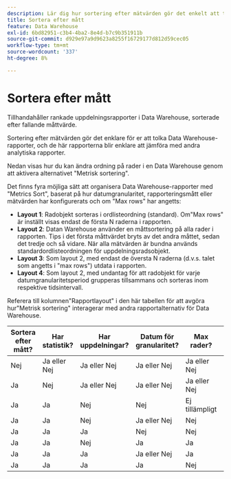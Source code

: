 ```yaml
---
description: Lär dig hur sortering efter mätvärden gör det enkelt att tolka och jämföra Data Warehouse med andra analysvyer för uppdelningsrapporter.
title: Sortera efter mått
feature: Data Warehouse
exl-id: 6bd82951-c3b4-4ba2-8e4d-b7c9b351911b
source-git-commit: d929e97a9d9623a8255f16729177d812d59cec05
workflow-type: tm+mt
source-wordcount: '337'
ht-degree: 8%

---
```


# Sortera efter mått

Tillhandahåller rankade uppdelningsrapporter i Data Warehouse, sorterade efter fallande måttvärde.

Sortering efter mätvärden gör det enklare för er att tolka Data Warehouse-rapporter, och de här rapporterna blir enklare att jämföra med andra analytiska rapporter.

Nedan visas hur du kan ändra ordning på rader i en Data Warehouse genom att aktivera alternativet &quot;Metrisk sortering&quot;.

Det finns fyra möjliga sätt att organisera Data Warehouse-rapporter med &quot;Metrics Sort&quot;, baserat på hur datumgranularitet, rapporteringsmått eller mätvärden har konfigurerats och om &quot;Max rows&quot; har angetts:

* **Layout 1**: Radobjekt sorteras i ordlisteordning (standard). Om&quot;Max rows&quot; är inställt visas endast de första N raderna i rapporten.
* **Layout 2**: Datan Warehouse använder en måttsortering på alla rader i rapporten. Tips i det första måttvärdet bryts av det andra måttet, sedan det tredje och så vidare. När alla mätvärden är bundna används standardordlisteordningen för uppdelningsradsobjekt.
* **Layout 3**: Som layout 2, med endast de översta N raderna (d.v.s. talet som angetts i &quot;max rows&quot;) utdata i rapporten.
* **Layout 4**: Som layout 2, med undantag för att radobjekt för varje datumgranularitetsperiod grupperas tillsammans och sorteras inom respektive tidsintervall.

Referera till kolumnen&quot;Rapportlayout&quot; i den här tabellen för att avgöra hur&quot;Metrisk sortering&quot; interagerar med andra rapportalternativ för Data Warehouse.

| Sortera efter mått? | Har statistik? | Har uppdelningar? | Datum för granularitet? | Max rader? | Rapportlayout |
|---|---|---|---|---|---|
| Nej | Ja eller Nej | Ja eller Nej | Ja eller Nej | Ja eller Nej | 1 |
| Ja | Nej | Ja eller Nej | Ja eller Nej | Ja eller Nej | 1 |
| Ja | Ja | Nej | Nej | Ej tillämpligt | 1 |
| Ja | Ja | Nej | Ja eller Nej | Nej | 1 |
| Ja | Ja | Ja | Nej | Nej | 2 |
| Ja | Ja | Nej | Ja | Ja | 3 |
| Ja | Ja | Ja | Ja eller Nej | Ja | 3 |
| Ja | Ja | Ja | Ja | Nej | 4 |
